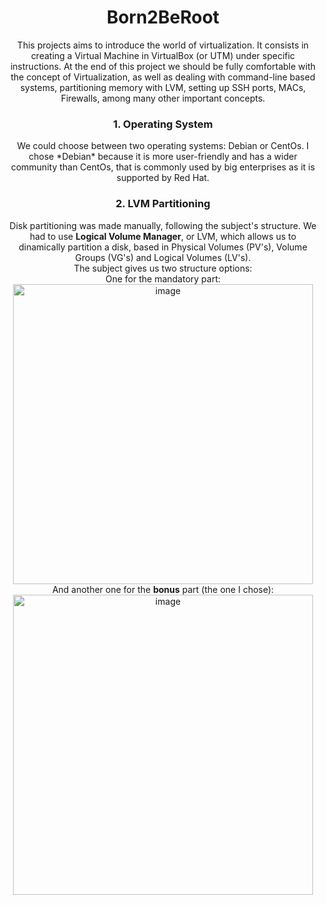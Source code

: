 <h1 align=center>
 Born2BeRoot
</h1>

<p align=center>
 This projects aims to introduce the world of virtualization.
 It consists in creating a Virtual Machine in VirtualBox (or UTM) under specific instructions. At the end of this project we should be fully comfortable with the    concept of Virtualization, as well as dealing with command-line based systems, partitioning memory with LVM, setting up SSH ports, MACs, Firewalls, among many other  important concepts.
</p>

<h3 align=center>
 1. Operating System
</h3>
<p align=center>
 We could choose between two operating systems: Debian or CentOs. I chose *Debian* because it is more user-friendly and has a wider community than CentOs, that is commonly used by big enterprises as it is supported by Red Hat.
</p>
 
 

<h3 align=center>
2. LVM Partitioning
</h3>
<p align=center>
  Disk partitioning was made manually, following the subject's structure. We had to use <b>Logical Volume Manager</b>, or LVM, which allows us to dinamically partition a disk, based in Physical Volumes (PV's), Volume Groups (VG's) and Logical Volumes (LV's).<br>
   The subject gives us two structure options:<br>
   One for the </b>mandatory</b> part:<br>
   <img width="480" alt="image" src="https://user-images.githubusercontent.com/37090738/152538613-51e218dd-3475-4c58-9754-02a28d5ad75d.png"><br>
   And another one for the <b>bonus</b> part (the one I chose):<br>
   <img width="480" alt="image" src="https://user-images.githubusercontent.com/37090738/152537717-3e5d6ea3-3294-4979-8483-68e080db608b.png"><br>
</p>
